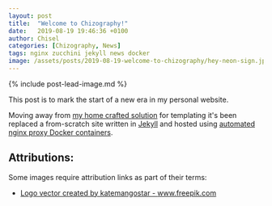 ```yaml
---
layout: post
title:  "Welcome to Chizography!"
date:   2019-08-19 19:46:36 +0100
author: Chisel
categories: [Chizography, News]
tags: nginx zucchini jekyll news docker
image: /assets/posts/2019-08-19-welcome-to-chizography/hey-neon-sign.jpg
---
```


{% include post-lead-image.md %}

This post is to mark the start of a new era in my personal website.

Moving away from [my home crafted solution][link-zucchini] for templating it's
been replaced a from-scratch site written in [Jekyll][link-jekyll] and
hosted using [automated nginx proxy Docker containers][nginx-jwilder].

## Attributions:

Some images require attribution links as part of their terms:

- <a href="https://www.freepik.com/free-photos-vectors/logo">Logo vector created by katemangostar - www.freepik.com</a>

[link-zucchini]: https://metacpan.org/release/Zucchini
[link-jekyll]:   https://jekyllrb.com/docs/home
[nginx-jwilder]: https://github.com/jwilder/nginx-proxy
[jekyll-talk]: https://talk.jekyllrb.com/
